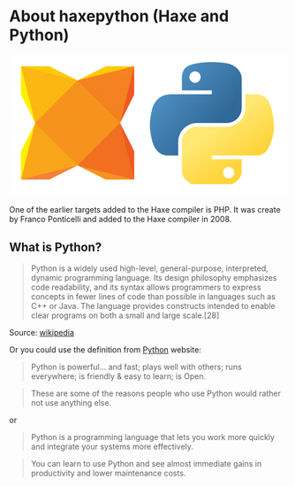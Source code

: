 # About haxepython (Haxe and Python)

![Haxe logo](../img/haxe_python_logos.png)

One of the earlier targets added to the Haxe compiler is PHP.
It was create by Franco Ponticelli and added to the Haxe compiler in 2008.

## What is Python?

> Python is a widely used high-level, general-purpose, interpreted, dynamic programming language. Its design philosophy emphasizes code readability, and its syntax allows programmers to express concepts in fewer lines of code than possible in languages such as C++ or Java. The language provides constructs intended to enable clear programs on both a small and large scale.[28]

Source: [wikipedia](https://en.wikipedia.org/wiki/Python_(programming_language))


Or you could use the definition from [Python](https://www.python.org/about/) website:

> Python is powerful... and fast; plays well with others; runs everywhere; is friendly & easy to learn; is Open.

>These are some of the reasons people who use Python would rather not use anything else.


or

>Python is a programming language that lets you work more quickly and integrate your systems more effectively.

>You can learn to use Python and see almost immediate gains in productivity and lower maintenance costs.


